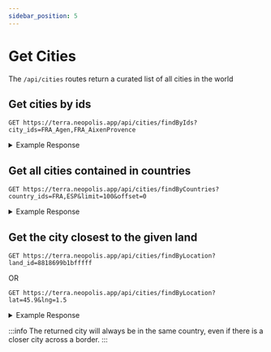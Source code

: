```yaml
---
sidebar_position: 5
---
```


# Get Cities

The `/api/cities` routes return a curated list of all cities in the world

## Get cities by ids

```
GET https://terra.neopolis.app/api/cities/findByIds?city_ids=FRA_Agen,FRA_AixenProvence
```

<details>
<summary>Example Response</summary>
<p>

```
{
    "status": "ok"
    "data": [
        {
            "country_id": "FRA",
            "id": "FRA_Agen",
            "latlng": {
                "latitude": 44.2005017,
                "longitude": 0.6332844
            },
            "name": "Agen",
            "population": 59000,
            "region_name": "Aquitaine"
        },
        {
            "country_id": "FRA",
            "id": "FRA_AixenProvence",
            "latlng": {
                "latitude": 43.5230558,
                "longitude": 5.4536094
            },
            "name": "Aix-en-Provence",
            "population": 147000,
            "region_name": "Provence-Alpes-Côte-d'Azur"
        }
    ],
}
```

</p>
</details>

## Get all cities contained in countries

```
GET https://terra.neopolis.app/api/cities/findByCountries?country_ids=FRA,ESP&limit=100&offset=0
```

<details>
<summary>Example Response</summary>
<p>

```
{
    "status": "ok"
    "data": [
        {
            "country_id": "FRA",
            "id": "FRA_Agen",
            "latlng": {
                "latitude": 44.2005017,
                "longitude": 0.6332844
            },
            "name": "Agen",
            "population": 59000,
            "region_name": "Aquitaine"
        },
        (...)
    ],
}
```

</p>
</details>

## Get the city closest to the given land

```
GET https://terra.neopolis.app/api/cities/findByLocation?land_id=8818699b1bfffff
```

OR

```
GET https://terra.neopolis.app/api/cities/findByLocation?lat=45.9&lng=1.5
```

<details>
<summary>Example Response</summary>
<p>

```
{
    "status": "ok"
    "data": {
        "country_id": "FRA",
        "id": "FRA_Agen",
        "latlng": {
            "latitude": 44.2005017,
            "longitude": 0.6332844
        },
        "name": "Agen",
        "population": 59000,
        "region_name": "Aquitaine"
    },
}
```

</p>
</details>

:::info
The returned city will always be in the same country, even if there is a closer city across a border.
:::
